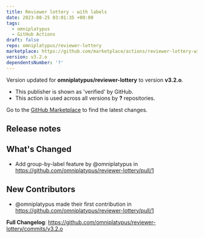 ```yaml
---
title: Reviewer lottery - with labels
date: 2023-08-25 03:01:35 +00:00
tags:
  - omniplatypus
  - GitHub Actions
draft: false
repo: omniplatypus/reviewer-lottery
marketplace: https://github.com/marketplace/actions/reviewer-lottery-with-labels
version: v3.2.o
dependentsNumber: '?'
---
```



Version updated for **omniplatypus/reviewer-lottery** to version **v3.2.o**.
- This publisher is shown as 'verified' by GitHub.
- This action is used across all versions by **?** repositories.

Go to the [GitHub Marketplace](https://github.com/marketplace/actions/reviewer-lottery-with-labels) to find the latest changes.

## Release notes

## What's Changed
* Add group-by-label feature by @omniplatypus in https://github.com/omniplatypus/reviewer-lottery/pull/1

## New Contributors
* @omniplatypus made their first contribution in https://github.com/omniplatypus/reviewer-lottery/pull/1

**Full Changelog**: https://github.com/omniplatypus/reviewer-lottery/commits/v3.2.o
